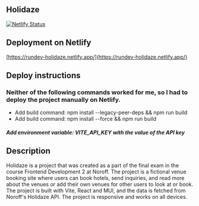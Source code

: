 ## Holidaze

[![Netlify Status](https://api.netlify.com/api/v1/badges/735d7f81-7243-4854-8ea3-30d4db3d3822/deploy-status)](https://app.netlify.com/sites/rundev-holidaze/deploys)

## Deployment on Netlify

[https://rundev-holidaze.netlify.app/](https://rundev-holidaze.netlify.app/)

## Deploy instructions
### Neither of the following commands worked for me, so I had to deploy the project manually on Netlify.
  * Add build command: npm install --legacy-peer-deps && npm run build
  * Add build command: npm install --force && npm run build

##### Add environment variable: VITE_API_KEY with the value of the API key

## Description

Holidaze is a project that was created as a part of the final exam in the course Frontend Development 2 at Noroff. The project is a fictional venue booking site where users can book hotels, send inquiries, and read more about the venues or add their own venues for other users to look at or book. The project is built with Vite, React and MUI, and the data is fetched from Noroff's Holidaze API. The project is responsive and works on all devices.